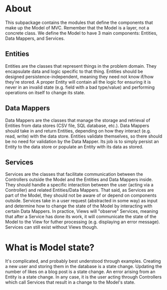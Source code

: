 # About
This subpackage contains the modules that define the components that make up the Model of MVC. Remember that the Model is a layer, not a concrete class. We define the Model to have 3 main components: Entities, Data Mappers, and Services.

## Entities
Entities are the classes that represent things in the problem domain. They encapsulate data and logic specific to that thing. Entities should be designed persistence-independent, meaning they need not know if/how they're stored. A proper Entity will contain all the logic for ensuring it is never in an invalid state (e.g. field with a bad type/value) and performing operations on itself to change its state.

## Data Mappers
Data Mappers are the classes that manage the storage and retrieval of Entities from data stores (CSV file, SQL database, etc.). Data Mappers should take in and return Entities, depending on how they interact (e.g. read, write) with the data store. Entities validate themselves, so there should be no need for validation by the Data Mapper. Its job is to simply persist an Entity to the data store or populate an Entity with its data as stored. 

## Services
Services are the classes that facilitate communication between the Controllers outside the Model and the Entities and Data Mappers inside. They should handle a specific interaction between the user (acting via a Controller) and related Entities/Data Mappers. That said, as Services are part of the Model, they should not be aware of or depend on components outside. Services take in a user request (abstracted in some way) as input and determine how to change the state of the Model by interacting with certain Data Mappers. In practice, Views will "observe" Services, meaning that after a Service has done its work, it will communicate the state of the Model to the View for futher processing (e.g. displaying an error message). Services can still exist without Views though.

# What is Model state?
It's complicated, and probably best understood through examples. Creating a new user and storing them in the database is a state change. Updating the number of likes on a blog post is a state change. An error arising from an Entity is a state change. In any case, it is the user acting through Controllers which call Services that result in a change to the Model's state.